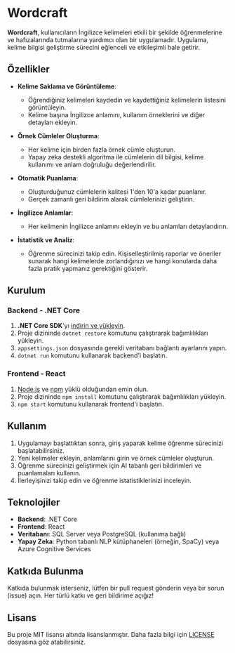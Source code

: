 # **Wordcraft**

**Wordcraft**, kullanıcıların İngilizce kelimeleri etkili bir şekilde öğrenmelerine ve hafızalarında tutmalarına yardımcı olan bir uygulamadır. Uygulama, kelime bilgisi geliştirme sürecini eğlenceli ve etkileşimli hale getirir.

## **Özellikler**

- **Kelime Saklama ve Görüntüleme**:
  - Öğrendiğiniz kelimeleri kaydedin ve kaydettiğiniz kelimelerin listesini görüntüleyin.
  - Kelime başına İngilizce anlamını, kullanım örneklerini ve diğer detayları ekleyin.

- **Örnek Cümleler Oluşturma**:
  - Her kelime için birden fazla örnek cümle oluşturun.
  - Yapay zeka destekli algoritma ile cümlelerin dil bilgisi, kelime kullanımı ve anlam doğruluğu değerlendirilir.

- **Otomatik Puanlama**:
  - Oluşturduğunuz cümlelerin kalitesi 1'den 10'a kadar puanlanır.
  - Gerçek zamanlı geri bildirim alarak cümlelerinizi geliştirin.

- **İngilizce Anlamlar**:
  - Her kelimenin İngilizce anlamını ekleyin ve bu anlamları detaylandırın.

- **İstatistik ve Analiz**:
  - Öğrenme sürecinizi takip edin. Kişiselleştirilmiş raporlar ve öneriler sunarak hangi kelimelerde zorlandığınızı ve hangi konularda daha fazla pratik yapmanız gerektiğini gösterir.

## **Kurulum**

### **Backend - .NET Core**
1. **.NET Core SDK**'yı [indirin ve yükleyin](https://dotnet.microsoft.com/download).
2. Proje dizininde `dotnet restore` komutunu çalıştırarak bağımlılıkları yükleyin.
3. `appsettings.json` dosyasında gerekli veritabanı bağlantı ayarlarını yapın.
4. `dotnet run` komutunu kullanarak backend'i başlatın.

### **Frontend - React**
1. [Node.js](https://nodejs.org/) ve [npm](https://www.npmjs.com/) yüklü olduğundan emin olun.
2. Proje dizininde `npm install` komutunu çalıştırarak bağımlılıkları yükleyin.
3. `npm start` komutunu kullanarak frontend'i başlatın.

## **Kullanım**

1. Uygulamayı başlattıktan sonra, giriş yaparak kelime öğrenme sürecinizi başlatabilirsiniz.
2. Yeni kelimeler ekleyin, anlamlarını girin ve örnek cümleler oluşturun.
3. Öğrenme sürecinizi geliştirmek için AI tabanlı geri bildirimleri ve puanlamaları kullanın.
4. İlerleyişinizi takip edin ve öğrenme istatistiklerinizi inceleyin.

## **Teknolojiler**

- **Backend**: .NET Core
- **Frontend**: React
- **Veritabanı**: SQL Server veya PostgreSQL (kullanıma bağlı)
- **Yapay Zeka**: Python tabanlı NLP kütüphaneleri (örneğin, SpaCy) veya Azure Cognitive Services

## **Katkıda Bulunma**

Katkıda bulunmak isterseniz, lütfen bir pull request gönderin veya bir sorun (issue) açın. Her türlü katkı ve geri bildirime açığız!

## **Lisans**

Bu proje MIT lisansı altında lisanslanmıştır. Daha fazla bilgi için [LICENSE](LICENSE) dosyasına göz atabilirsiniz.
